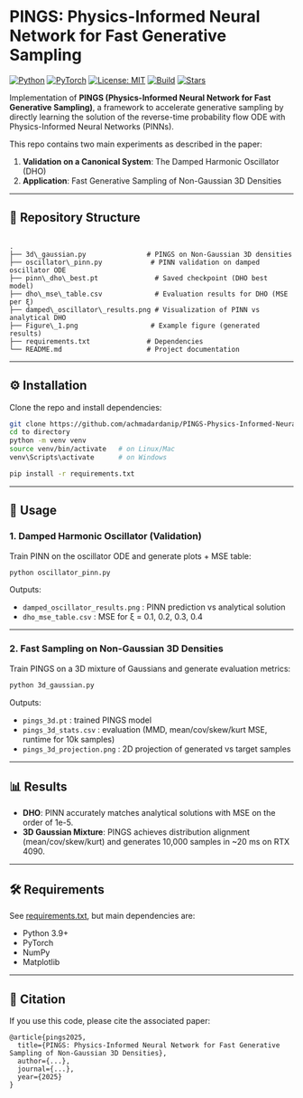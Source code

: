 # PINGS: Physics-Informed Neural Network for Fast Generative Sampling

[![Python](https://img.shields.io/badge/python-3.9%2B-blue.svg)](https://www.python.org/)
[![PyTorch](https://img.shields.io/badge/PyTorch-2.x-EE4C2C.svg?logo=pytorch)](https://pytorch.org/)
[![License: MIT](https://img.shields.io/badge/License-MIT-green.svg)](LICENSE)
[![Build](https://img.shields.io/badge/build-passing-brightgreen.svg)]()
[![Stars](https://img.shields.io/github/stars/username/pings?style=social)](https://github.com/username/pings)

Implementation of **PINGS (Physics-Informed Neural Network for Fast Generative Sampling)**, a framework to accelerate generative sampling by directly learning the solution of the reverse-time probability flow ODE with Physics-Informed Neural Networks (PINNs).

This repo contains two main experiments as described in the paper:

1. **Validation on a Canonical System**: The Damped Harmonic Oscillator (DHO)  
2. **Application**: Fast Generative Sampling of Non-Gaussian 3D Densities  

---

## 📂 Repository Structure

```

.
├── 3d\_gaussian.py               # PINGS on Non-Gaussian 3D densities
├── oscillator\_pinn.py            # PINN validation on damped oscillator ODE
├── pinn\_dho\_best.pt              # Saved checkpoint (DHO best model)
├── dho\_mse\_table.csv             # Evaluation results for DHO (MSE per ξ)
├── damped\_oscillator\_results.png # Visualization of PINN vs analytical DHO
├── Figure\_1.png                  # Example figure (generated results)
├── requirements.txt              # Dependencies
└── README.md                     # Project documentation

````

---

## ⚙️ Installation

Clone the repo and install dependencies:

```bash
git clone https://github.com/achmadardanip/PINGS-Physics-Informed-Neural-Network-for-Fast-Generative-Sampling-of-Non-Gaussian-3D-Densities.git
cd to directory
python -m venv venv
source venv/bin/activate   # on Linux/Mac
venv\Scripts\activate      # on Windows

pip install -r requirements.txt
````

---

## 🚀 Usage

### 1. Damped Harmonic Oscillator (Validation)

Train PINN on the oscillator ODE and generate plots + MSE table:

```bash
python oscillator_pinn.py
```

Outputs:

* `damped_oscillator_results.png` : PINN prediction vs analytical solution
* `dho_mse_table.csv` : MSE for ξ = 0.1, 0.2, 0.3, 0.4

---

### 2. Fast Sampling on Non-Gaussian 3D Densities

Train PINGS on a 3D mixture of Gaussians and generate evaluation metrics:

```bash
python 3d_gaussian.py
```

Outputs:

* `pings_3d.pt` : trained PINGS model
* `pings_3d_stats.csv` : evaluation (MMD, mean/cov/skew/kurt MSE, runtime for 10k samples)
* `pings_3d_projection.png` : 2D projection of generated vs target samples

---

## 📊 Results

* **DHO**: PINN accurately matches analytical solutions with MSE on the order of 1e-5.
* **3D Gaussian Mixture**: PINGS achieves distribution alignment (mean/cov/skew/kurt) and generates 10,000 samples in \~20 ms on RTX 4090.

---

## 🛠️ Requirements

See [requirements.txt](requirements.txt), but main dependencies are:

* Python 3.9+
* PyTorch
* NumPy
* Matplotlib

---

## 📜 Citation

If you use this code, please cite the associated paper:

```
@article{pings2025,
  title={PINGS: Physics-Informed Neural Network for Fast Generative Sampling of Non-Gaussian 3D Densities},
  author={...},
  journal={...},
  year={2025}
}
```


